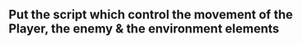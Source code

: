 Put the script which control the movement of the Player, the enemy & the environment elements
---------------------------------------------------------------------------------------------
